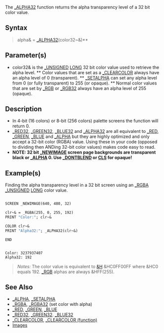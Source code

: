 The [_ALPHA32](_ALPHA32) function returns the alpha transparency level of a 32 bit color value.

## Syntax

> alpha& = [_ALPHA32](_ALPHA32)(color32~&)**

## Parameter(s)

* color32& is the [_UNSIGNED](_UNSIGNED) [LONG](LONG) 32 bit color value used to retrieve the alpha level.
** Color values that are set as a [_CLEARCOLOR](_CLEARCOLOR) always have an alpha level of 0 (transparent).
** [_SETALPHA](_SETALPHA) can set any alpha level from 0 (or fully transparent) to 255 (or opaque).
** Normal color values that are set by [_RGB](_RGB) or [_RGB32](_RGB32) always have an alpha level of 255 (opaque).

## Description

* In 4-bit (16 colors) or 8-bit (256 colors) palette screens the function will return 0.
* [_RED32](_RED32), [_GREEN32](_GREEN32), [_BLUE32](_BLUE32) and [_ALPHA32](_ALPHA32) are all equivalent to [_RED](_RED), [_GREEN](_GREEN), [_BLUE](_BLUE) and [_ALPHA](_ALPHA) but they are highly optimized and only accept a 32-bit color (RGBA) value. Using these in your code (opposed to dividing then ANDing 32-bit color values) makes code easy to read.
* **NOTE: 32 bit [_NEWIMAGE](_NEWIMAGE) screen page backgrounds are transparent black or [_ALPHA](_ALPHA) 0. Use [_DONTBLEND](_DONTBLEND) or [CLS](CLS) for opaque!**

## Example(s)

Finding the alpha transparency level in a 32 bit screen using an [_RGBA](_RGBA) [_UNSIGNED](_UNSIGNED) [LONG](LONG) color value.

```vb

SCREEN _NEWIMAGE(640, 480, 32)

clr~& = _RGBA(255, 0, 255, 192)
PRINT "Color:"; clr~&

COLOR clr~&
PRINT "Alpha32:"; _ALPHA32(clr~&)

END 

```

```text

Color: 3237937407
Alpha32: 192

```

> *Notes:* The color value is equivalent to [&H](&H) &HC0FF00FF where &HC0 equals 192. [_RGB](_RGB) alphas are always &HFF(255).

## See Also

* [_ALPHA](_ALPHA), [_SETALPHA](_SETALPHA)
* [_RGBA](_RGBA), [_RGBA32](_RGBA32) (set color with alpha)
* [_RED](_RED), [_GREEN](_GREEN), [_BLUE](_BLUE)
* [_RED32](_RED32), [_GREEN32](_GREEN32). [_BLUE32](_BLUE32)
* [_CLEARCOLOR](_CLEARCOLOR), [_CLEARCOLOR (function)](_CLEARCOLOR-(function))
* [Images](Images)

